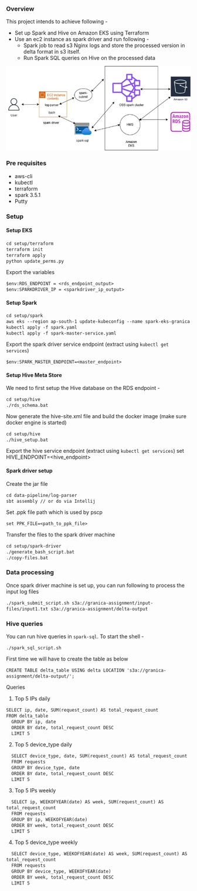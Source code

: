 ### Overview 
This project intends to achieve following -
- Set up Spark and Hive on Amazon EKS using Terraform 
- Use an ec2 instance as spark driver and run following - 
   + Spark job to read s3 Nginx logs and store the processed version in delta format in s3 itself. 
   + Run Spark SQL queries on Hive on the processed data 

![Architecture diagram](./docs/aws-eks.jpg?raw=true)

### Pre requisites
* aws-cli 
* kubectl
* terraform 
* spark 3.5.1 
* Putty

### Setup 
#### Setup EKS 
```
cd setup/terraform
terraform init 
terraform apply 
python update_perms.py
```
Export the variables 
```
$env:RDS_ENDPOINT = <rds_endpoint_output>
$env:SPARKDRIVER_IP = <sparkdriver_ip_output>
```
#### Setup Spark 
```
cd setup/spark
aws eks --region ap-south-1 update-kubeconfig --name spark-eks-granica
kubectl apply -f spark.yaml
kubectl apply -f spark-master-service.yaml
```
Export the spark driver service endpoint (extract using `kubectl get services`)
```
$env:SPARK_MASTER_ENDPOINT=<master_endpoint>
```
#### Setup Hive Meta Store 
We need to first setup the Hive database on the RDS endpoint - 
```
cd setup/hive
./rds_schema.bat
```
Now generate the hive-site.xml file and build the docker image (make sure docker engine is started)
```
cd setup/hive
./hive_setup.bat
```
Export the hive service endpoint (extract using `kubectl get services`)
set HIVE_ENDPOINT=<hive_endpoint>

#### Spark driver setup
Create the jar file 
```
cd data-pipeline/log-parser
sbt assembly // or do via Intellij
```

Set .ppk file path which is used by pscp
```
set PPK_FILE=<path_to_ppk_file>
```

Transfer the files to the spark driver machine
```
cd setup/spark-driver
./generate_bash_script.bat
./copy-files.bat
```

### Data processing 
Once spark driver machine is set up, you can run following to process the input log files 
```
./spark_submit_script.sh s3a://granica-assignment/input-files/input1.txt s3a://granica-assignment/delta-output
```

### Hive queries 
You can run hive queries in `spark-sql`. To start the shell - 
```
./spark_sql_script.sh
```

First time we will have to create the table as below 
```
CREATE TABLE delta_table USING delta LOCATION 's3a://granica-assignment/delta-output/';
```

Queries 
1. Top 5 IPs daily 
```
SELECT ip, date, SUM(request_count) AS total_request_count
FROM delta_table
  GROUP BY ip, date
  ORDER BY date, total_request_count DESC
  LIMIT 5
```

2. Top 5 device_type daily
```
  SELECT device_type, date, SUM(request_count) AS total_request_count
  FROM requests
  GROUP BY device_type, date
  ORDER BY date, total_request_count DESC
  LIMIT 5
```

3. Top 5 IPs weekly 
```
  SELECT ip, WEEKOFYEAR(date) AS week, SUM(request_count) AS total_request_count
  FROM requests
  GROUP BY ip, WEEKOFYEAR(date)
  ORDER BY week, total_request_count DESC
  LIMIT 5
```

4. Top 5 device_type weekly 
```
  SELECT device_type, WEEKOFYEAR(date) AS week, SUM(request_count) AS total_request_count
  FROM requests
  GROUP BY device_type, WEEKOFYEAR(date)
  ORDER BY week, total_request_count DESC
  LIMIT 5
```
